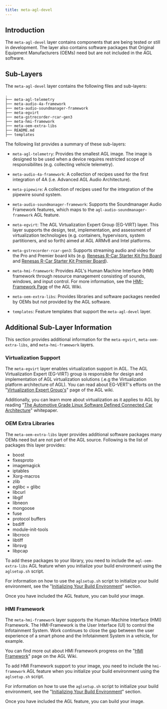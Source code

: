 ```yaml
---
title: meta-agl-devel
---
```


## Introduction

The `meta-agl-devel` layer contains components that are being tested or
still in development.
The layer also contains software packages that Original Equipment
Manufacturers (OEMs) need but are not included in the AGL software.

## Sub-Layers

The `meta-agl-devel` layer contains the following files and sub-layers:

```
.
├── meta-agl-telemetry
├── meta-audio-4a-framework
├── meta-audio-soundmanager-framework
├── meta-egvirt
├── meta-gstrecorder-rcar-gen3
├── meta-hmi-framework
├── meta-oem-extra-libs
├── README.md
├── templates
```

The following list provides a summary of these sub-layers:

* `meta-agl-telemetry`: Provides the smallest AGL image.
  The image is designed to be used when a device requires restricted
  scope of responsibilites (e.g. collecting vehicle telemetry).

* `meta-audio-4a-framework`: A collection of recipes used for the
  first integration of 4A (i.e. Advanced AGL Audio Architecture).

* `meta-pipewire`: A collection of recipes used for the integration
  of the pipewire sound system.

* `meta-audio-soundmanager-framework`: Supports the Soundmanager
  Audio Framework features, which maps to the `agl-audio-soundmanager-framework`
  AGL feature.

* `meta-egvirt`: The AGL Virtualization Expert Group (EG-VIRT) layer.
  This layer supports the design, test, implementation, and assessment
  of virtualization technologies (e.g. containers, hypervisors, system
  partitioners, and so forth) aimed at AGL ARMv8 and Intel platforms.

* `meta-gstrecorder-rcar-gen3`: Supports streaming audio and video for
  the Pro and Premier board kits (e.g.
  [Renesas R-Car Starter Kit Pro Board](https://www.elinux.org/R-Car/Boards/M3SK)
  and
  [Renesas R-Car Starter Kit Premier Board](https://www.elinux.org/R-Car/Boards/H3SK)).

* `meta-hmi-framework`: Provides AGL's Human Machine Interface (HMI) framework
  through resource management consisting of sounds, windows, and input control.
  For more information, see the
  [HMI-Framework Page](https://wiki.automotivelinux.org/hmiframework) of the
  AGL Wiki.

* `meta-oem-extra-libs`: Provides libraries and software packages needed by
  OEMs but not provided by the AGL software.

* `templates`: Feature templates that support the `meta-agl-devel` layer.

## Additional Sub-Layer Information

This section provides additional information for the `meta-egvirt`,
`meta-oem-extra-libs`, and `meta-hmi-framework` layers.

### Virtualization Support

The `meta-egvirt` layer enables virtualization support in AGL.
The AGL Virtualization Expert (EG-VIRT) group is responsible
for design and implementation of AGL virtualization solutions
(.e.g the Virtualization platform architecture of AGL).
You can read about EG-VERT's efforts on the
"[Virtualization Expert Group's](https://wiki.automotivelinux.org/eg-virt)"
page of the AGL wiki.

Additionally, you can learn more about virtualization as it applies to AGL
by reading
"[The Automotive Grade Linux Software Defined Connected Car Architecture](https://www.automotivelinux.org/wp-content/uploads/sites/4/2018/06/agl_software_defined_car_jun18.pdf)"
whitepaper.

### OEM Extra Libraries

The `meta-oem-extra-libs` layer provides additional software packages many OEMs need
but are not part of the AGL source.
Following is the list of packages this layer provides:

 * boost
 * fixesproto
 * imagemagick
 * iptables
 * Xorg-macros
 * zlib
 * eglibc = glibc
 * libcurl
 * libgif
 * libneon
 * mongoose
 * fuse
 * protocol buffers
 * bsdiff
 * module-init-tools
 * libcroco
 * libtiff
 * librsvg
 * libpcap

To add these packages to your library, you need to include the
`agl-oem-extra-libs` AGL feature when you initialize your build
environment using the `aglsetup.sh` script.

For information on how to use the `aglsetup.sh` script to initialize
your build environment, see the
"[Initializing Your Build Environment](../../0_Getting_Started/2_Building_AGL_Image/3_Initializing_Your_Build_Environment.md)"
section.

Once you have included the AGL feature, you can build your image.

### HMI Framework

The `meta-hmi-framework` layer supports the Human-Machine Interface (HMI) Framework.
The HMI-Framework is the User Interface (UI) to control the Infotainment System.
Work continues to close the gap between the user experience of a smart phone
and the Infotainment System in a vehicle, for example.

You can find more out about HMI Framework progress on the
"[HMI Framework](https://wiki.automotivelinux.org/hmiframework)" page on the AGL Wiki.

To add HMI Framework support to your image, you need to include the
`hmi-framework` AGL feature when you initialize your build
environment using the `aglsetup.sh` script.

For information on how to use the `aglsetup.sh` script to initialize
your build environment, see the
"[Initializing Your Build Environment](../../0_Getting_Started/2_Building_AGL_Image/3_Initializing_Your_Build_Environment.md)"
section.

Once you have included the AGL feature, you can build your image.